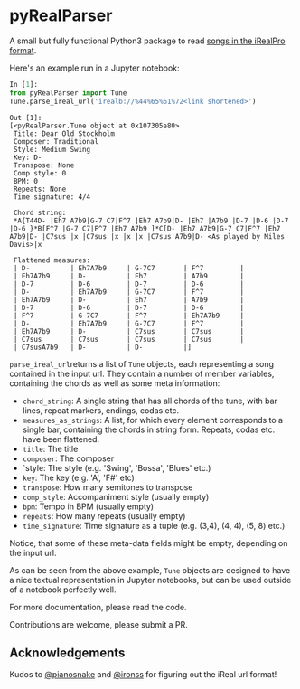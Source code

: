 # pyRealParser
A small but fully functional Python3 package to read [songs in the iRealPro format](https://www.irealb.com/forums/forumdisplay.php?3-Songs).

Here's an example run in a Jupyter notebook:
```python
In [1]:
from pyRealParser import Tune
Tune.parse_ireal_url('irealb://%44%65%61%72<link shortened>')
```
```
Out [1]:
[<pyRealParser.Tune object at 0x107305e80>
 Title: Dear Old Stockholm
 Composer: Traditional
 Style: Medium Swing
 Key: D-
 Transpose: None
 Comp style: 0
 BPM: 0
 Repeats: None
 Time signature: 4/4
 
 Chord string:
 *A{T44D- |Eh7 A7b9|G-7 C7|F^7 |Eh7 A7b9|D- |Eh7 |A7b9 |D-7 |D-6 |D-7 |D-6 }*B[F^7 |G-7 C7|F^7 |Eh7 A7b9 ]*C[D- |Eh7 A7b9|G-7 C7|F^7 |Eh7 A7b9|D- |C7sus |x |C7sus |x |x |x |C7sus A7b9|D- <As played by Miles Davis>|x
 
 Flattened measures:
 | D-          | Eh7A7b9     | G-7C7       | F^7         |
 | Eh7A7b9     | D-          | Eh7         | A7b9        |
 | D-7         | D-6         | D-7         | D-6         |
 | D-          | Eh7A7b9     | G-7C7       | F^7         |
 | Eh7A7b9     | D-          | Eh7         | A7b9        |
 | D-7         | D-6         | D-7         | D-6         |
 | F^7         | G-7C7       | F^7         | Eh7A7b9     |
 | D-          | Eh7A7b9     | G-7C7       | F^7         |
 | Eh7A7b9     | D-          | C7sus       | C7sus       |
 | C7sus       | C7sus       | C7sus       | C7sus       |
 | C7susA7b9   | D-          | D-          |]
```

`parse_ireal_url`returns a list of `Tune` objects, each representing a song contained in the input url. They contain a number of member variables, containing the chords as well as some meta information:

- `chord_string`: A single string that has all chords of the tune, with bar lines, repeat markers, endings, codas etc.
- `measures_as_strings`: A list, for which every element corresponds to a single bar, containing the chords in string form. Repeats, codas etc. have been flattened.
- `title`: The title
- `composer`: The composer
- `style: The style (e.g. 'Swing', 'Bossa', 'Blues' etc.)
- `key`: The key (e.g. 'A', 'F#' etc)
- `transpose`: How many semitones to transpose
- `comp_style`: Accompaniment style (usually empty)
- `bpm`: Tempo in BPM (usually empty)
- `repeats`: How many repeats (usually empty)
- `time_signature`: Time signature as a tuple (e.g. (3,4), (4, 4), (5, 8) etc.)

Notice, that some of these meta-data fields might be empty, depending on the input url.

As can be seen from the above example, `Tune` objects are designed to have a nice textual representation in Jupyter notebooks, but can be used outside of a notebook perfectly well.

For more documentation, please read the code.

Contributions are welcome, please submit a PR.

## Acknowledgements
Kudos to [@pianosnake](https://github.com/pianosnake/ireal-reader) and [@ironss](https://github.com/ironss/accompaniser) for figuring out the iReal url format!
